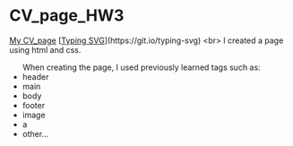 # CV_page_HW3
[My CV_page](https://leonidzhukovets.github.io/CV_page_HW3_4/)
[[Typing SVG](https://readme-typing-svg.herokuapp.com?color=%2336BCF7&lines=Page+about+me:)](https://git.io/typing-svg)
<br>
I created a page using html and css.
<ul>When creating the page, I used previously learned tags such as:
<li>header
<li>main
<li>body
<li>footer
<li>image
<li>a
<li>other...
  </ul>
